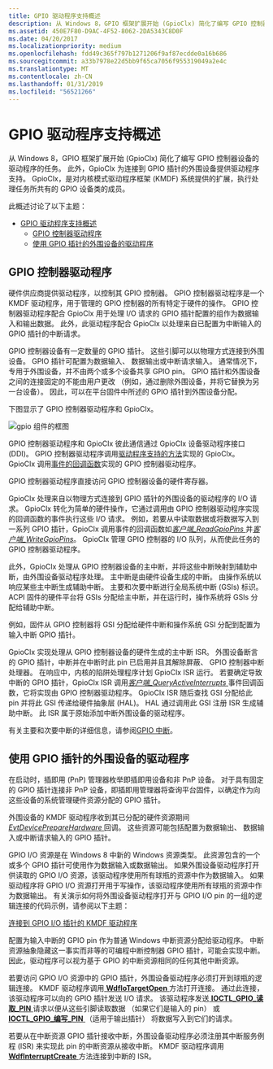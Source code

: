 ```yaml
---
title: GPIO 驱动程序支持概述
description: 从 Windows 8，GPIO 框架扩展开始 (GpioClx) 简化了编写 GPIO 控制器设备的驱动程序的任务。
ms.assetid: 450E7F80-D9AC-4F52-8062-2DA5343C8D0F
ms.date: 04/20/2017
ms.localizationpriority: medium
ms.openlocfilehash: fdd49c365f797b1271206f9af87ecdde0a16b686
ms.sourcegitcommit: a33b7978e22d5bb9f65ca7056f955319049a2e4c
ms.translationtype: MT
ms.contentlocale: zh-CN
ms.lasthandoff: 01/31/2019
ms.locfileid: "56521266"
---
```

# <a name="gpio-driver-support-overview"></a>GPIO 驱动程序支持概述


从 Windows 8，GPIO 框架扩展开始 (GpioClx) 简化了编写 GPIO 控制器设备的驱动程序的任务。 此外，GpioClx 为连接到 GPIO 插针的外围设备提供驱动程序支持。 GpioClx，是对内核模式驱动程序框架 (KMDF) 系统提供的扩展，执行处理任务所共有的 GPIO 设备类的成员。

此概述讨论了以下主题：

- [GPIO 驱动程序支持概述](#gpio-driver-support-overview)
    - [GPIO 控制器驱动程序](#gpio-controller-drivers)
    - [使用 GPIO 插针的外围设备的驱动程序](#drivers-for-peripheral-devices-that-use-gpio-pins)

## <a name="gpio-controller-drivers"></a>GPIO 控制器驱动程序


硬件供应商提供驱动程序，以控制其 GPIO 控制器。 GPIO 控制器驱动程序是一个 KMDF 驱动程序，用于管理的 GPIO 控制器的所有特定于硬件的操作。 GPIO 控制器驱动程序配合 GpioClx 用于处理 I/O 请求的 GPIO 插针配置的组作为数据输入和输出数据。 此外，此驱动程序配合 GpioClx 以处理来自已配置为中断输入的 GPIO 插针的中断请求。

GPIO 控制器设备有一定数量的 GPIO 插针。 这些引脚可以以物理方式连接到外围设备。 GPIO 插针可配置为数据输入、 数据输出或中断请求输入。 通常情况下，专用于外围设备，并不由两个或多个设备共享 GPIO pin。 GPIO 插针和外围设备之间的连接固定的不能由用户更改 （例如，通过删除外围设备，并将它替换为另一台设备）。 因此，可以在平台固件中所述的 GPIO 插针到外围设备分配。




下图显示了 GPIO 控制器驱动程序和 GpioClx。

![gpio 组件的框图](images/gpiomodules.png)

GPIO 控制器驱动程序和 GpioClx 彼此通信通过 GpioClx 设备驱动程序接口 (DDI)。 GPIO 控制器驱动程序调用[驱动程序支持的方法](https://msdn.microsoft.com/library/windows/hardware/hh439460)实现的 GpioClx。 GpioClx 调用[事件的回调函数](https://msdn.microsoft.com/library/windows/hardware/hh439464)实现的 GPIO 控制器驱动程序。

GPIO 控制器驱动程序直接访问 GPIO 控制器设备的硬件寄存器。

GpioClx 处理来自以物理方式连接到 GPIO 插针的外围设备的驱动程序的 I/O 请求。 GpioClx 转化为简单的硬件操作，它通过调用由 GPIO 控制器驱动程序实现的回调函数的事件执行这些 I/O 请求。 例如，若要从中读取数据或将数据写入到一系列 GPIO 插针，GpioClx 调用事件的回调函数如[*客户端\_ReadGpioPins* ](https://msdn.microsoft.com/library/windows/hardware/hh439404)并[*客户端\_WriteGpioPins*](https://msdn.microsoft.com/library/windows/hardware/hh439439)。 GpioClx 管理 GPIO 控制器的 I/O 队列，从而使此任务的 GPIO 控制器驱动程序。

此外，GpioClx 处理从 GPIO 控制器设备的主中断，并将这些中断映射到辅助中断，由外围设备驱动程序处理。 主中断是由硬件设备生成的中断。 由操作系统以响应某些主中断生成辅助中断。 主要和次要中断进行全局系统中断 (GSIs) 标识。 ACPI 固件的硬件平台将 GSIs 分配给主中断，并在运行时，操作系统将 GSIs 分配给辅助中断。

例如，固件从 GPIO 控制器将 GSI 分配给硬件中断和操作系统 GSI 分配到配置为输入中断 GPIO 插针。

GpioClx 实现处理从 GPIO 控制器设备的硬件生成的主中断 ISR。 外围设备断言的 GPIO 插针，中断并在中断时此 pin 已启用并且其解除屏蔽、 GPIO 控制器中断处理器。 在响应中，内核的陷阱处理程序计划 GpioClx ISR 运行。 若要确定导致中断的 GPIO 插针，GpioClx ISR 调用[*客户端\_QueryActiveInterrupts* ](https://msdn.microsoft.com/library/windows/hardware/hh439395)事件回调函数，它将实现由 GPIO 控制器驱动程序。 GpioClx ISR 随后查找 GSI 分配给此 pin 并将此 GSI 传递给硬件抽象层 (HAL)。 HAL 通过调用此 GSI 注册 ISR 生成辅助中断。 此 ISR 属于原始添加中断外围设备的驱动程序。

有关主要和次要中断的详细信息，请参阅[GPIO 中断](https://msdn.microsoft.com/library/windows/hardware/hh406467)。

## <a name="drivers-for-peripheral-devices-that-use-gpio-pins"></a>使用 GPIO 插针的外围设备的驱动程序


在启动时，插即用 (PnP) 管理器枚举即插即用设备和非 PnP 设备。 对于具有固定的 GPIO 插针连接非 PnP 设备，即插即用管理器将查询平台固件，以确定作为向这些设备的系统管理硬件资源分配的 GPIO 插针。

外围设备的 KMDF 驱动程序收到其已分配的硬件资源期间[ *EvtDevicePrepareHardware* ](https://msdn.microsoft.com/library/windows/hardware/ff540880)回调。 这些资源可能包括配置为数据输出、 数据输入或中断请求输入的 GPIO 插针。

GPIO I/O 资源是在 Windows 8 中新的 Windows 资源类型。 此资源包含的一个或多个 GPIO 插针可使用作为数据输入或数据输出。 如果外围设备驱动程序打开供读取的 GPIO I/O 资源，该驱动程序使用所有球瓶的资源中作为数据输入。 如果驱动程序将 GPIO I/O 资源打开用于写操作，该驱动程序使用所有球瓶的资源中作为数据输出。 有关演示如何将外围设备驱动程序打开与 GPIO I/O pin 的一组的逻辑连接的代码示例，请参阅以下主题：

[连接到 GPIO I/O 插针的 KMDF 驱动程序](https://msdn.microsoft.com/library/windows/hardware/hh406474)

配置为输入中断的 GPIO pin 作为普通 Windows 中断资源分配给驱动程序。 中断资源抽象隐藏这一事实而非等的可编程中断控制器 GPIO 插针，可能会实现中断。 因此，驱动程序可以视为基于 GPIO 的中断资源相同的任何其他中断资源。

若要访问 GPIO I/O 资源中的 GPIO 插针，外围设备驱动程序必须打开到球瓶的逻辑连接。 KMDF 驱动程序调用[ **WdfIoTargetOpen** ](https://msdn.microsoft.com/library/windows/hardware/ff548634)方法打开连接。 通过此连接，该驱动程序可以向的 GPIO 插针发送 I/O 请求。 该驱动程序发送[ **IOCTL\_GPIO\_读取\_PIN** ](https://msdn.microsoft.com/library/windows/hardware/hh406483)请求以便从这些引脚读取数据 （如果它们是输入的 pin） 或[ **IOCTL\_GPIO\_编写\_PIN** ](https://msdn.microsoft.com/library/windows/hardware/hh406487) （适用于输出插针） 将数据写入到它们的请求。

若要从在中断资源 GPIO 插针接收中断，外围设备驱动程序必须注册其中断服务例程 (ISR) 来实现此 pin 的中断资源从接收中断。 KMDF 驱动程序调用[ **WdfInterruptCreate** ](https://msdn.microsoft.com/library/windows/hardware/ff547345)方法连接到中断的 ISR。 

 

 




